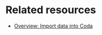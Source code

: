Related resources
=================


* [Overview: Import data into Coda](https://help.coda.io/en/articles/1222498-overview-import-data-into-coda)